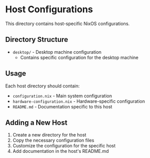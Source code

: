 # Host Configurations

This directory contains host-specific NixOS configurations.

## Directory Structure

- `desktop/` - Desktop machine configuration
  - Contains specific configuration for the desktop machine

## Usage

Each host directory should contain:
- `configuration.nix` - Main system configuration
- `hardware-configuration.nix` - Hardware-specific configuration
- `README.md` - Documentation specific to this host

## Adding a New Host

1. Create a new directory for the host
2. Copy the necessary configuration files
3. Customize the configuration for the specific host
4. Add documentation in the host's README.md 